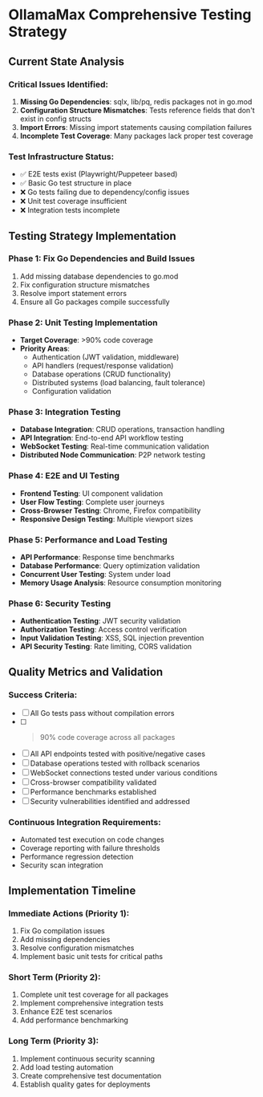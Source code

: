 # OllamaMax Comprehensive Testing Strategy

## Current State Analysis

### Critical Issues Identified:
1. **Missing Go Dependencies**: sqlx, lib/pq, redis packages not in go.mod
2. **Configuration Structure Mismatches**: Tests reference fields that don't exist in config structs
3. **Import Errors**: Missing import statements causing compilation failures
4. **Incomplete Test Coverage**: Many packages lack proper test coverage

### Test Infrastructure Status:
- ✅ E2E tests exist (Playwright/Puppeteer based)
- ✅ Basic Go test structure in place  
- ❌ Go tests failing due to dependency/config issues
- ❌ Unit test coverage insufficient
- ❌ Integration tests incomplete

## Testing Strategy Implementation

### Phase 1: Fix Go Dependencies and Build Issues
1. Add missing database dependencies to go.mod
2. Fix configuration structure mismatches
3. Resolve import statement errors
4. Ensure all Go packages compile successfully

### Phase 2: Unit Testing Implementation
- **Target Coverage**: >90% code coverage
- **Priority Areas**:
  - Authentication (JWT validation, middleware)
  - API handlers (request/response validation)
  - Database operations (CRUD functionality)
  - Distributed systems (load balancing, fault tolerance)
  - Configuration validation

### Phase 3: Integration Testing
- **Database Integration**: CRUD operations, transaction handling
- **API Integration**: End-to-end API workflow testing
- **WebSocket Testing**: Real-time communication validation
- **Distributed Node Communication**: P2P network testing

### Phase 4: E2E and UI Testing
- **Frontend Testing**: UI component validation
- **User Flow Testing**: Complete user journeys
- **Cross-Browser Testing**: Chrome, Firefox compatibility
- **Responsive Design Testing**: Multiple viewport sizes

### Phase 5: Performance and Load Testing
- **API Performance**: Response time benchmarks
- **Database Performance**: Query optimization validation
- **Concurrent User Testing**: System under load
- **Memory Usage Analysis**: Resource consumption monitoring

### Phase 6: Security Testing
- **Authentication Testing**: JWT security validation
- **Authorization Testing**: Access control verification
- **Input Validation Testing**: XSS, SQL injection prevention
- **API Security Testing**: Rate limiting, CORS validation

## Quality Metrics and Validation

### Success Criteria:
- [ ] All Go tests pass without compilation errors
- [ ] >90% code coverage across all packages
- [ ] All API endpoints tested with positive/negative cases
- [ ] Database operations tested with rollback scenarios
- [ ] WebSocket connections tested under various conditions
- [ ] Cross-browser compatibility validated
- [ ] Performance benchmarks established
- [ ] Security vulnerabilities identified and addressed

### Continuous Integration Requirements:
- Automated test execution on code changes
- Coverage reporting with failure thresholds
- Performance regression detection
- Security scan integration

## Implementation Timeline

### Immediate Actions (Priority 1):
1. Fix Go compilation issues
2. Add missing dependencies
3. Resolve configuration mismatches
4. Implement basic unit tests for critical paths

### Short Term (Priority 2):
1. Complete unit test coverage for all packages
2. Implement comprehensive integration tests
3. Enhance E2E test scenarios
4. Add performance benchmarking

### Long Term (Priority 3):
1. Implement continuous security scanning
2. Add load testing automation
3. Create comprehensive test documentation
4. Establish quality gates for deployments